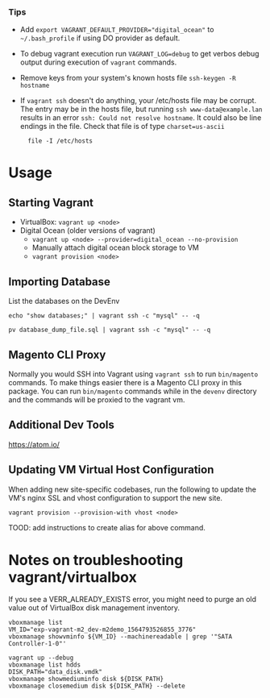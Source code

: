 ### Tips

* Add `export VAGRANT_DEFAULT_PROVIDER="digital_ocean"` to `~/.bash_profile` if using DO provider as default.
* To debug vagrant execution run `VAGRANT_LOG=debug` to get verbos debug output during execution of `vagrant` commands.
* Remove keys from your system's known hosts file `ssh-keygen -R hostname`
* If `vagrant ssh` doesn't do anything, your /etc/hosts file may be corrupt.
    The entry may be in the hosts file, but running `ssh www-data@example.lan` results in an error `ssh: Could not resolve hostname`. It could also be line endings in the file.
    Check that file is of type `charset=us-ascii`
    
        file -I /etc/hosts

# Usage

## Starting Vagrant

* VirtualBox: `vagrant up <node>`
* Digital Ocean (older versions of vagrant)
    * `vagrant up <node> --provider=digital_ocean --no-provision`
    * Manually attach digital ocean block storage to VM
    * `vagrant provision <node>`

## Importing Database

  List the databases on the DevEnv
  
    echo "show databases;" | vagrant ssh -c "mysql" -- -q
  
    pv database_dump_file.sql | vagrant ssh -c "mysql" -- -q

## Magento CLI Proxy

Normally you would SSH into Vagrant using `vagrant ssh` to run `bin/magento` commands. To make things easier there is a Magento CLI proxy in this package. You can run `bin/magento` commands while in the `devenv` directory and the commands will be proxied to the vagrant vm.

## Additional Dev Tools

https://atom.io/

## Updating VM Virtual Host Configuration

When adding new site-specific codebases, run the following to update the VM's nginx SSL and vhost configuration to support the new site.

```
vagrant provision --provision-with vhost <node>
```

TOOD: add instructions to create alias for above command.

# Notes on troubleshooting vagrant/virtualbox

If you see a VERR_ALREADY_EXISTS error, you might need to purge an old value out of VirtualBox disk management inventory.

    vboxmanage list
    VM_ID="exp-vagrant-m2_dev-m2demo_1564793526855_3776"
    vboxmanage showvminfo ${VM_ID} --machinereadable | grep '"SATA Controller-1-0"' 

    vagrant up --debug
    vboxmanage list hdds
    DISK_PATH="data_disk.vmdk"
    vboxmanage showmediuminfo disk ${DISK_PATH}
    vboxmanage closemedium disk ${DISK_PATH} --delete
